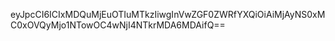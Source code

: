 eyJpcCI6ICIxMDQuMjEuOTIuMTkzIiwgInVwZGF0ZWRfYXQiOiAiMjAyNS0xMC0xOVQyMjo1NTowOC4wNjI4NTkrMDA6MDAifQ==
